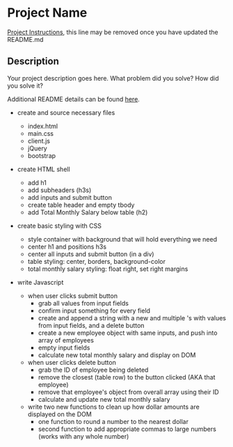 # Project Name

[Project Instructions](./INSTRUCTIONS.md), this line may be removed once you have updated the README.md

## Description

Your project description goes here. What problem did you solve? How did you solve it?

Additional README details can be found [here](https://github.com/PrimeAcademy/github-finalization-assignment).


- create and source necessary files
    - index.html
    - main.css
    - client.js
    - jQuery
    - bootstrap

- create HTML shell
    - add h1
    - add subheaders (h3s)
    - add inputs and submit button
    - create table header and empty tbody
    - add Total Monthly Salary below table (h2)

- create basic styling with CSS
    - style container with background that will hold everything we need
    - center h1 and positions h3s
    - center all inputs and submit button (in a div)
    - table styling: center, borders, background-color
    - total monthly salary styling: float right, set right margins

- write Javascript
    - when user clicks submit button
        - grab all values from input fields
        - confirm input something for every field
        - create and append a string with a new <tr> and multiple <td>'s with values from input fields, and a delete button
        - create a new employee object with same inputs, and push into array of employees
        - empty input fields
        - calculate new total monthly salary and display on DOM
    - when user clicks delete button
        - grab the ID of employee being deleted
        - remove the closest <tr> (table row) to the button clicked (AKA that employee)
        - remove that employee's object from overall array using their ID
        - calculate and update new total monthly salary
    - write two new functions to clean up how dollar amounts are displayed on the DOM
        - one function to round a number to the nearest dollar
        - second function to add appropriate commas to large numbers (works with any whole number)
